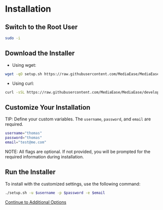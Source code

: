 # Installation

## Switch to the Root User

```bash
sudo -i
```

## Download the Installer

- Using wget:

```bash
wget -qO setup.sh https://raw.githubusercontent.com/MediaEase/MediaEase/develop/setup.sh && chmod +x setup.sh
```

- Using curl:

```bash
curl -sSL https://raw.githubusercontent.com/MediaEase/MediaEase/develop/setup.sh -o setup.sh && chmod +x setup.sh
```

## Customize Your Installation


TIP:  Define your custom variables. The `username`, `password`, and `email` are required.

```bash
username="thomas"
password="thomas"
email="test@me.com"
```

NOTE:  All flags are optional. If not provided, you will be prompted for the required information during installation.

## Run the Installer

To install with the customized settings, use the following command:

```bash
./setup.sh -u $username -p $password -e $email
```

[Continue to Additional Options](additional-options.md)
